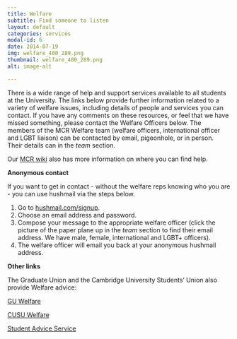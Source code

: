 ```yaml
---
title: Welfare
subtitle: Find someone to listen
layout: default
categories: services
modal-id: 6
date: 2014-07-19
img: welfare_400_289.png
thumbnail: welfare_400_289.png
alt: image-alt

---
```


There is a wide range of help and support services available to all students at the University.
The links below provide further information related to a variety of welfare issues, including details of people and services you can contact.
If you have any comments on these resources, or feel that we have missed something, please contact the Welfare Officers below. The members of the MCR Welfare team (welfare officers, international officer and LGBT liaison) can be contacted by email, pigeonhole, or in person. Their details can in the *team* section.

Our <a href="http://mcr.jesus.cam.ac.uk/mcrwiki/index.php?title=Welfare" target="_blank">MCR wiki</a> also has more information on where you can find help.

**Anonymous contact**

If you want to get in contact - without the welfare reps knowing who you are - you can use hushmail via the steps below.

1.  Go to <a href="https://www.hushmail.com/signup/" target="_blank">hushmail.com/signup</a>.
2. Choose an email address and password.
3. Compose your message to the appropriate welfare officer (click the picture of the paper plane up in the *team* section to find their email address. We have male, female, international and LGBT+ officers).
4. The welfare officer will email you back at your anonymous hushmail address.

**Other links**

The Graduate Union and the Cambridge University Students’ Union also provide Welfare advice:

<a href="http://www.gradunion.cam.ac.uk/support/welfare/" target="_blank">GU Welfare</a>

<a href="http://www.cusu.cam.ac.uk/welfare/" target="_blank">CUSU Welfare</a>

<a href="http://www.studentadvice.cam.ac.uk/" target="_blank">Student Advice Service</a>
